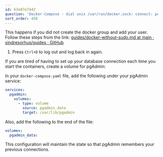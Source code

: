 ```yaml
---
id: 63e87e7442
question: 'Docker-Compose - dial unix /var/run/docker.sock: connect: permission denied'
sort_order: 450
---
```


This happens if you did not create the docker group and add your user. Follow these steps from the link: [guides/docker-without-sudo.md at main · sindresorhus/guides · GitHub](https://github.com/sindresorhus/guides/blob/main/docker-without-sudo.md)

1. Press `Ctrl+D` to log out and log back in again.

If you are tired of having to set up your database connection each time you start the containers, create a volume for pgAdmin:

In your `docker-compose.yaml` file, add the following under your pgAdmin service:

```yaml
services:
  pgadmin:
    volumes:
      - type: volume
        source: pgadmin_data
        target: /var/lib/pgadmin
```

Also, add the following to the end of the file:

```yaml
volumes:
  pgadmin_data:
```

This configuration will maintain the state so that pgAdmin remembers your previous connections.